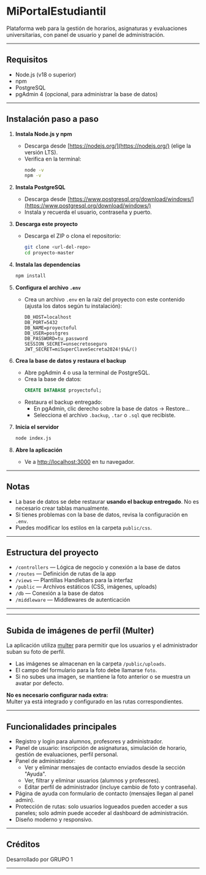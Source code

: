 # MiPortalEstudiantil

Plataforma web para la gestión de horarios, asignaturas y evaluaciones universitarias, con panel de usuario y panel de administración.

---

## Requisitos

- Node.js (v18 o superior)
- npm
- PostgreSQL
- pgAdmin 4 (opcional, para administrar la base de datos)

---

## Instalación paso a paso

1. **Instala Node.js y npm**
   - Descarga desde [https://nodejs.org/](https://nodejs.org/) (elige la versión LTS).
   - Verifica en la terminal:
     ```sh
     node -v
     npm -v
     ```

2. **Instala PostgreSQL**
   - Descarga desde [https://www.postgresql.org/download/windows/](https://www.postgresql.org/download/windows/)
   - Instala y recuerda el usuario, contraseña y puerto.

3. **Descarga este proyecto**
   - Descarga el ZIP o clona el repositorio:
     ```sh
     git clone <url-del-repo>
     cd proyecto-master
     ```

4. **Instala las dependencias**
   ```sh
   npm install
   ```

5. **Configura el archivo `.env`**
   - Crea un archivo `.env` en la raíz del proyecto con este contenido (ajusta los datos según tu instalación):
     ```
     DB_HOST=localhost
     DB_PORT=5432
     DB_NAME=proyectoful
     DB_USER=postgres
     DB_PASSWORD=tu_password
     SESSION_SECRET=unsecretoseguro
     JWT_SECRET=miSuperClaveSecreta2024!$%&/()
     ```

6. **Crea la base de datos y restaura el backup**
   - Abre pgAdmin 4 o usa la terminal de PostgreSQL.
   - Crea la base de datos:
     ```sql
     CREATE DATABASE proyectoful;
     ```
   - Restaura el backup entregado:
     - En pgAdmin, clic derecho sobre la base de datos → Restore...
     - Selecciona el archivo `.backup`, `.tar` o `.sql` que recibiste.

7. **Inicia el servidor**
   ```sh
   node index.js
   ```

8. **Abre la aplicación**
   - Ve a [http://localhost:3000](http://localhost:3000) en tu navegador.

---

## Notas

- La base de datos se debe restaurar **usando el backup entregado**. No es necesario crear tablas manualmente.
- Si tienes problemas con la base de datos, revisa la configuración en `.env`.
- Puedes modificar los estilos en la carpeta `public/css`.

---

## Estructura del proyecto

- `/controllers` — Lógica de negocio y conexión a la base de datos
- `/routes` — Definición de rutas de la app
- `/views` — Plantillas Handlebars para la interfaz
- `/public` — Archivos estáticos (CSS, imágenes, uploads)
- `/db` — Conexión a la base de datos
- `/middleware` — Middlewares de autenticación

---

---

## Subida de imágenes de perfil (Multer)

La aplicación utiliza [multer](https://www.npmjs.com/package/multer) para permitir que los usuarios y el administrador suban su foto de perfil.

- Las imágenes se almacenan en la carpeta `/public/uploads`.
- El campo del formulario para la foto debe llamarse `foto`.
- Si no subes una imagen, se mantiene la foto anterior o se muestra un avatar por defecto.

**No es necesario configurar nada extra:**  
Multer ya está integrado y configurado en las rutas correspondientes.

---

## Funcionalidades principales

- Registro y login para alumnos, profesores y administrador.
- Panel de usuario: inscripción de asignaturas, simulación de horario, gestión de evaluaciones, perfil personal.
- Panel de administrador:
  - Ver y eliminar mensajes de contacto enviados desde la sección "Ayuda".
  - Ver, filtrar y eliminar usuarios (alumnos y profesores).
  - Editar perfil de administrador (incluye cambio de foto y contraseña).
- Página de ayuda con formulario de contacto (mensajes llegan al panel admin).
- Protección de rutas: solo usuarios logueados pueden acceder a sus paneles; solo admin puede acceder al dashboard de administración.
- Diseño moderno y responsivo.

---

## Créditos

Desarrollado por GRUPO 1

---

